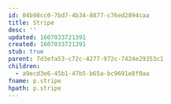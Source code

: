 ```yaml
---
id: 04b98cc0-7bd7-4b34-8877-c76ed2894caa
title: Stripe
desc: ''
updated: 1607033721391
created: 1607033721391
stub: true
parent: 7d3efa53-c72c-4277-972c-7424e29353c1
children:
  - a9ecd3e6-45b1-47b5-b65a-bc9691e8f0aa
fname: p.stripe
hpath: p.stripe
---
```



